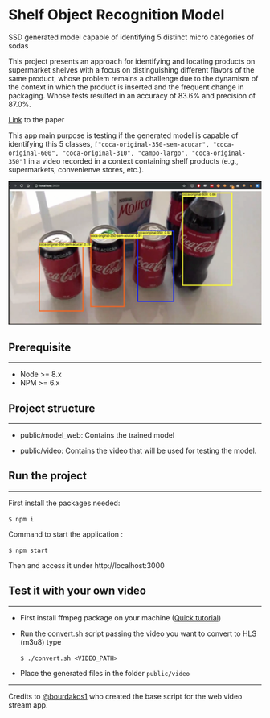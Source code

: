 # Shelf Object Recognition Model
SSD generated model capable of identifying 5 distinct micro categories of sodas

This project presents an approach for identifying and locating products on supermarket shelves with a focus on distinguishing different flavors of the same product, whose problem remains a challenge due to the dynamism of the context in which the product is inserted and the frequent change in packaging. Whose tests resulted in an accuracy of 83.6% and precision of 87.0%. 

[Link](./RECONHECIMENTO_DE_PRODUTOS_EM_PRATELEIRAS_DE_MERCADOS_SBC.pdf) to the paper

This app main purpose is testing if the generated model is capable of identifying this 5 classes, `["coca-original-350-sem-acucar", "coca-original-600", "coca-original-310", "campo-largo", "coca-original-350"]` in a video recorded in a context containing shelf products (e.g., supermarkets, convenienve stores, etc.).

![alt classes detectected by model on video](./screenshots/screenshot-1.png)

## Prerequisite
--- 
- Node >= 8.x
- NPM >= 6.x


## Project structure 
--- 
 
- public/model_web: Contains the trained model

- public/video: Contains the video that will be used for testing the model.

## Run the project 
--- 

First install the packages needed:

`$ npm i`

Command to start the application :

`$ npm start`

Then and access it under http://localhost:3000


## Test it with your own video 
--- 

- First install ffmpeg package on your machine ([Quick tutorial](https://github.com/adaptlearning/adapt_authoring/wiki/Installing-FFmpeg))

- Run the [convert.sh](./convert.sh) script passing the video you want to convert to HLS (m3u8) type

    `$ ./convert.sh <VIDEO_PATH>`

- Place the generated files in the folder `public/video`




---
Credits to [@bourdakos1](https://github.com/bourdakos1) who created the base script for the web video stream app.